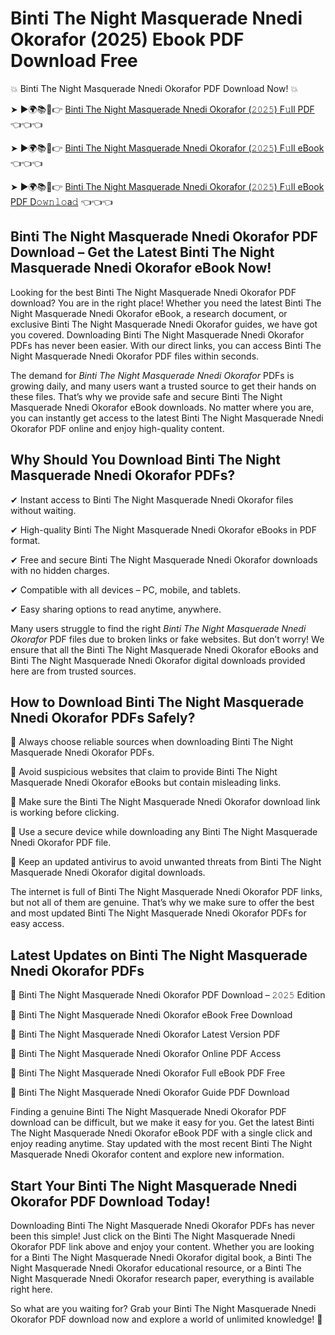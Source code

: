 # Binti The Night Masquerade Nnedi Okorafor (2025) Ebook PDF Download Free

💥 Binti The Night Masquerade Nnedi Okorafor PDF Download Now! 💥

➤ ►🌍📚📱👉 [Binti The Night Masquerade Nnedi Okorafor (𝟸𝟶𝟸𝟻) F𝚞ll PDF](https://getpdf.xyz/binti-the-night-masquerade-nnedi-okorafor) 👈👈👈


➤ ►🌍📚📱👉 [Binti The Night Masquerade Nnedi Okorafor (𝟸𝟶𝟸𝟻) F𝚞ll eBook](https://getpdf.xyz/binti-the-night-masquerade-nnedi-okorafor) 👈👈👈


➤ ►🌍📚📱👉 [Binti The Night Masquerade Nnedi Okorafor (𝟸𝟶𝟸𝟻) F𝚞ll eBook PDF D𝚘𝚠𝚗𝚕𝚘a𝚍](https://getpdf.xyz/binti-the-night-masquerade-nnedi-okorafor) 👈👈👈


## Binti The Night Masquerade Nnedi Okorafor PDF Download – Get the Latest Binti The Night Masquerade Nnedi Okorafor eBook Now!

Looking for the best Binti The Night Masquerade Nnedi Okorafor PDF download? You are in the right place! Whether you need the latest Binti The Night Masquerade Nnedi Okorafor eBook, a research document, or exclusive Binti The Night Masquerade Nnedi Okorafor guides, we have got you covered. Downloading Binti The Night Masquerade Nnedi Okorafor PDFs has never been easier. With our direct links, you can access Binti The Night Masquerade Nnedi Okorafor PDF files within seconds.

The demand for *Binti The Night Masquerade Nnedi Okorafor* PDFs is growing daily, and many users want a trusted source to get their hands on these files. That’s why we provide safe and secure Binti The Night Masquerade Nnedi Okorafor eBook downloads. No matter where you are, you can instantly get access to the latest Binti The Night Masquerade Nnedi Okorafor PDF online and enjoy high-quality content.

## Why Should You Download Binti The Night Masquerade Nnedi Okorafor PDFs?

✔ Instant access to Binti The Night Masquerade Nnedi Okorafor files without waiting.

✔ High-quality Binti The Night Masquerade Nnedi Okorafor eBooks in PDF format.

✔ Free and secure Binti The Night Masquerade Nnedi Okorafor downloads with no hidden charges.

✔ Compatible with all devices – PC, mobile, and tablets.

✔ Easy sharing options to read anytime, anywhere.

Many users struggle to find the right *Binti The Night Masquerade Nnedi Okorafor* PDF files due to broken links or fake websites. But don’t worry! We ensure that all the Binti The Night Masquerade Nnedi Okorafor eBooks and Binti The Night Masquerade Nnedi Okorafor digital downloads provided here are from trusted sources.

## How to Download Binti The Night Masquerade Nnedi Okorafor PDFs Safely?

📌 Always choose reliable sources when downloading Binti The Night Masquerade Nnedi Okorafor PDFs.

📌 Avoid suspicious websites that claim to provide Binti The Night Masquerade Nnedi Okorafor eBooks but contain misleading links.

📌 Make sure the Binti The Night Masquerade Nnedi Okorafor download link is working before clicking.

📌 Use a secure device while downloading any Binti The Night Masquerade Nnedi Okorafor PDF file.

📌 Keep an updated antivirus to avoid unwanted threats from Binti The Night Masquerade Nnedi Okorafor digital downloads.

The internet is full of Binti The Night Masquerade Nnedi Okorafor PDF links, but not all of them are genuine. That’s why we make sure to offer the best and most updated Binti The Night Masquerade Nnedi Okorafor PDFs for easy access.

## Latest Updates on Binti The Night Masquerade Nnedi Okorafor PDFs

🔹 Binti The Night Masquerade Nnedi Okorafor PDF Download – 𝟸𝟶𝟸𝟻 Edition

🔹 Binti The Night Masquerade Nnedi Okorafor eBook Free Download

🔹 Binti The Night Masquerade Nnedi Okorafor Latest Version PDF

🔹 Binti The Night Masquerade Nnedi Okorafor Online PDF Access

🔹 Binti The Night Masquerade Nnedi Okorafor Full eBook PDF Free

🔹 Binti The Night Masquerade Nnedi Okorafor Guide PDF Download

Finding a genuine Binti The Night Masquerade Nnedi Okorafor PDF download can be difficult, but we make it easy for you. Get the latest Binti The Night Masquerade Nnedi Okorafor eBook PDF with a single click and enjoy reading anytime. Stay updated with the most recent Binti The Night Masquerade Nnedi Okorafor content and explore new information.

## Start Your Binti The Night Masquerade Nnedi Okorafor PDF Download Today!

Downloading Binti The Night Masquerade Nnedi Okorafor PDFs has never been this simple! Just click on the Binti The Night Masquerade Nnedi Okorafor PDF link above and enjoy your content. Whether you are looking for a Binti The Night Masquerade Nnedi Okorafor digital book, a Binti The Night Masquerade Nnedi Okorafor educational resource, or a Binti The Night Masquerade Nnedi Okorafor research paper, everything is available right here.

So what are you waiting for? Grab your Binti The Night Masquerade Nnedi Okorafor PDF download now and explore a world of unlimited knowledge! 🚀
